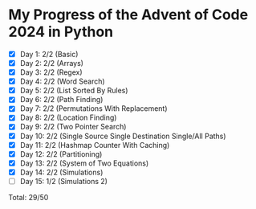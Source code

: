 # My Progress of the Advent of Code 2024 in Python

- [x] Day 1: 2/2 (Basic)
- [x] Day 2: 2/2 (Arrays)
- [x] Day 3: 2/2 (Regex)
- [x] Day 4: 2/2 (Word Search)
- [x] Day 5: 2/2 (List Sorted By Rules)
- [x] Day 6: 2/2 (Path Finding)
- [x] Day 7: 2/2 (Permutations With Replacement)
- [x] Day 8: 2/2 (Location Finding)
- [x] Day 9: 2/2 (Two Pointer Search)
- [x] Day 10: 2/2 (Single Source Single Destination Single/All Paths)
- [x] Day 11: 2/2 (Hashmap Counter With Caching)
- [x] Day 12: 2/2 (Partitioning)
- [x] Day 13: 2/2 (System of Two Equations)
- [x] Day 14: 2/2 (Simulations)
- [ ] Day 15: 1/2 (Simulations 2)

Total: 29/50
